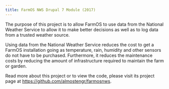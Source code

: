 ```yaml
---
title: FarmOS NWS Drupal 7 Module (2017)
---
```


The purpose of this project is to allow FarmOS to use data from the National Weather Service to allow it
to make better decisions as well as to log data from a trusted weather source.

Using data from the National Weather Service reduces the cost to get a FarmOS installation going as
temperature, rain, humidity and other sensors do not have to be purchased. Furthermore, it reduces the
maintenance costs by reducing the amount of infrastructure required to maintain the farm or garden.

Read more about this project or to view the code, please visit its project page at
<a href="https://github.com/almostengr/farmosnws" target="_blank">https://github.com/almostengr/farmosnws</a>.
